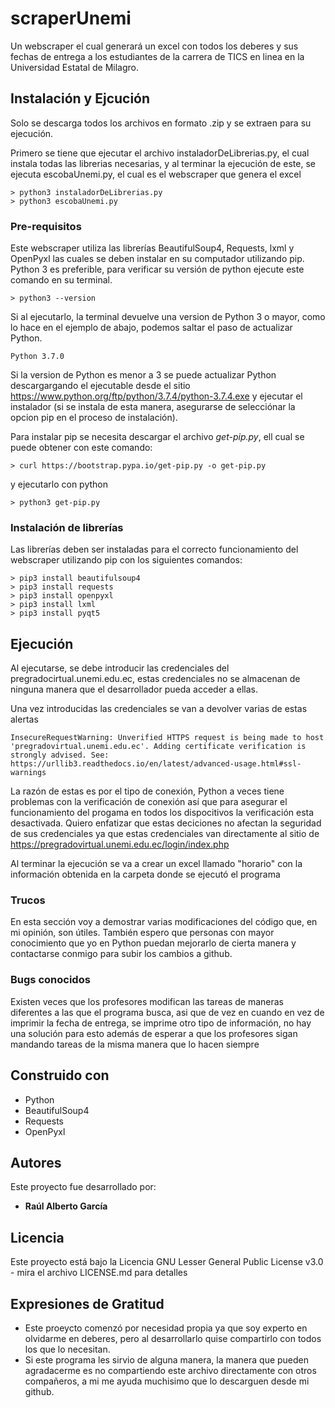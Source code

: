 # scraperUnemi
Un webscraper el cual generará un excel con todos los deberes y sus fechas de entrega a los estudiantes de la carrera de TICS en linea en la Universidad Estatal de Milagro.

## Instalación y Ejcución
Solo se descarga todos los archivos en formato .zip y se extraen para su ejecución.

Primero se tiene que ejecutar el archivo instaladorDeLibrerias.py, el cual instala todas las librerias necesarias, y al terminar la ejecución de este, se ejecuta escobaUnemi.py, el cual es el webscraper que genera el excel
```
> python3 instaladorDeLibrerias.py
> python3 escobaUnemi.py
```

### Pre-requisitos 

Este webscraper utiliza las librerías BeautifulSoup4, Requests, lxml y OpenPyxl las cuales se deben instalar en su computador utilizando pip.
Python 3 es preferible, para verificar su versión de python ejecute este comando en su terminal.
```
> python3 --version
```
Si al ejecutarlo, la terminal devuelve una version de Python 3 o mayor, como lo hace en el ejemplo de abajo, podemos saltar el paso de actualizar Python.
```
Python 3.7.0 
```
Si la version de Python es menor a 3 se puede actualizar Python descargargando el ejecutable desde el sitio https://www.python.org/ftp/python/3.7.4/python-3.7.4.exe y ejecutar el instalador (si se instala de esta manera, asegurarse de selecciónar la opcion pip en el proceso de instalación).

Para instalar pip se necesita descargar el archivo _get-pip.py_, ell cual se puede obtener con este comando:
```
> curl https://bootstrap.pypa.io/get-pip.py -o get-pip.py
```

y ejecutarlo con python
```
> python3 get-pip.py
```

### Instalación de librerías
Las librerías deben ser instaladas para el correcto funcionamiento del webscraper utilizando pip con los siguientes comandos:
```
> pip3 install beautifulsoup4
> pip3 install requests
> pip3 install openpyxl
> pip3 install lxml
> pip3 install pyqt5
```

## Ejecución

Al ejecutarse, se debe introducir las credenciales del pregradocirtual.unemi.edu.ec, estas credenciales no se almacenan de ninguna manera que el desarrollador pueda acceder a ellas.

Una vez introducidas las credenciales se van a devolver varias de estas alertas
```
InsecureRequestWarning: Unverified HTTPS request is being made to host 'pregradovirtual.unemi.edu.ec'. Adding certificate verification is strongly advised. See: https://urllib3.readthedocs.io/en/latest/advanced-usage.html#ssl-warnings
```
La razón de estas es por el tipo de conexión, Python a veces tiene problemas con la verificación de conexión así que para asegurar el funcionamiento del progama en todos los dispocitivos la verificación esta desactivada.
Quiero enfatizar que estas deciciones no afectan la seguridad de sus credenciales ya que estas credenciales van directamente al sitio de https://pregradovirtual.unemi.edu.ec/login/index.php

Al terminar la ejecución se va a crear un excel llamado "horario" con la información obtenida en la carpeta donde se ejecutó el programa 
### Trucos

En esta sección voy a demostrar varias modificaciones del código que, en mi opinión, son útiles. También espero que personas con mayor conocimiento que yo en Python puedan mejorarlo de cierta manera y contactarse conmigo para subir los cambios a github.

### Bugs conocidos

Existen veces que los profesores modifican las tareas de maneras diferentes a las que el programa busca, asi que de vez en cuando en vez de imprimir la fecha de entrega, se imprime otro tipo de información, no hay una solución para esto además de esperar a que los profesores sigan mandando tareas de la misma manera que lo hacen siempre 

## Construido con 

* Python
* BeautifulSoup4
* Requests
* OpenPyxl

## Autores 

Este proyecto fue desarrollado por:

* **Raúl Alberto García** 

## Licencia

Este proyecto está bajo la Licencia GNU Lesser General Public License v3.0 - mira el archivo LICENSE.md para detalles

## Expresiones de Gratitud 

* Este proeycto comenzó por necesidad propia ya que soy experto en olvidarme en deberes, pero al desarrollarlo quise compartirlo con todos los que lo necesitan.
* Si este programa les sirvio de alguna manera, la manera que pueden agradacerme es no compartiendo este archivo directamente con otros compañeros, a mi me ayuda muchisimo que lo descarguen desde mi github. 
